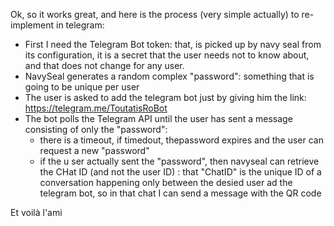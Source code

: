 Ok, so it works great, and here is the process (very simple actually) to re-implement in telegram:

* First I need the Telegram Bot token: that, is picked up by navy seal from its configuration, it is a secret that the user needs not to know about, and that does not change for any user.
* NavySeal generates a random complex "password": something that is going to be unique per user
* The user is asked to add the telegram bot just by giving him the link:  https://telegram.me/ToutatisRoBot
* The bot polls the Telegram API until the user has sent a message consisting of only the "password":
   * there is a timeout, if timedout, thepassword expires and the user can request a new "password"
   * if the u ser actually sent the "password", then navyseal can retrieve the CHat ID (and not the user ID) : that "ChatID" is the unique ID of a conversation happening only between the desied user ad the telegram bot, so in that chat I can send a message with the QR code

Et voilà l'ami